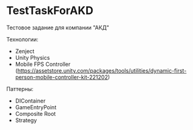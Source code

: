 # TestTaskForAKD
 
Тестовое задание для компании "АКД"

Технологии:
- Zenject
- Unity Physics
- Mobile FPS Controller (https://assetstore.unity.com/packages/tools/utilities/dynamic-first-person-mobile-controller-kit-221202)

Паттерны:
- DIContainer
- GameEntryPoint
- Composite Root
- Strategy
